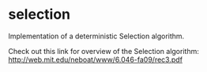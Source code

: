 # selection
Implementation of a deterministic Selection algorithm.

Check out this link for overview of the Selection algorithm: http://web.mit.edu/neboat/www/6.046-fa09/rec3.pdf

